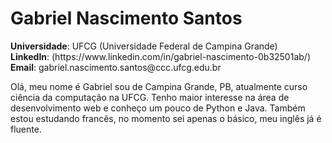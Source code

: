 <h1> Gabriel Nascimento Santos </h1>

<p>
<b>Universidade</b>: UFCG (Universidade Federal de Campina Grande) <br>
<b>LinkedIn</b>: (https://www.linkedin.com/in/gabriel-nascimento-0b32501ab/) <br>
<b>Email</b>: gabriel.nascimento.santos@ccc.ufcg.edu.br <br>

Olá, meu nome é Gabriel sou de Campina Grande, PB, atualmente curso ciência da computação na UFCG. 
Tenho maior interesse na área de desenvolvimento web e conheço um pouco de Python e Java.
Também estou estudando francês, no momento sei apenas o básico, meu inglês já é fluente.
</p>
